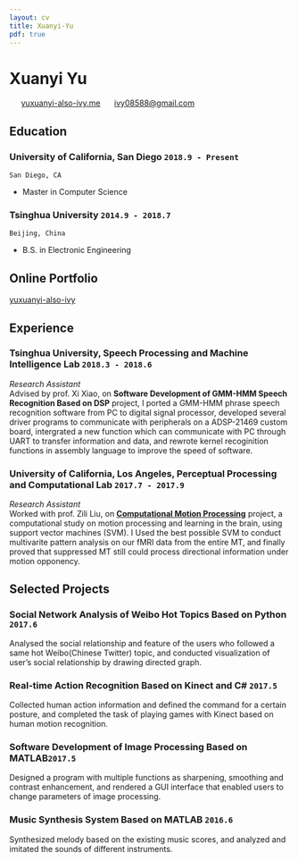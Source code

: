 ```yaml
---
layout: cv
title: Xuanyi-Yu
pdf: true
---
```

# Xuanyi __Yu__

<div id="webaddress">
<i class="fi-home" style="margin-left:1em"></i>
<a href="http://www.yuxuanyi-also-ivy.me" style="margin-left:0.5em">yuxuanyi-also-ivy.me</a>
<i class="fi-mail" style="margin-left:1em"></i>
<a href="ivy08588@gmail.com" style="margin-left:0.5em">ivy08588@gmail.com</a>
</div>


## Education

### __University of California, San Diego__ `2018.9 - Present`
```
San Diego, CA
```
- Master in Computer Science

### __Tsinghua University__ `2014.9 - 2018.7`
```
Beijing, China
```
- B.S. in Electronic Engineering

## Online Portfolio
[yuxuanyi-also-ivy](http://yuxuanyi-also-ivy.me)

## Experience

### __Tsinghua University, Speech Processing and Machine Intelligence Lab__  `2018.3 - 2018.6`
_Research Assistant_<br>
Advised by prof. Xi Xiao, on __Software Development of GMM-HMM Speech Recognition Based on DSP__ project, I ported a GMM-HMM phrase speech recognition software from PC to digital signal processor, developed several driver programs to communicate with peripherals on a ADSP-21469 custom board, intergrated a new function which can communicate with PC through UART to transfer information and data, and rewrote kernel recoginition functions in assembly language to improve the speed of software.

### __University of California, Los Angeles, Perceptual Processing and Computational Lab__ `2017.7 - 2017.9`
_Research Assistant_<br>
Worked with prof. Zili Liu, on __[Computational Motion Processing](https://zililab.psych.ucla.edu/research/computational-motion-processing/)__ project, a computational study on motion processing and learning in the brain, using support vector machines (SVM). I Used the best possible SVM to conduct multivarite pattern analysis on our fMRI data from the entire MT, and finally proved that suppressed MT still could process directional information under motion opponency.

## Selected Projects

### __Social Network Analysis of Weibo Hot Topics Based on Python__ `2017.6`
Analysed the social relationship and feature of the users who followed a same hot Weibo(Chinese Twitter) topic, and conducted visualization of user’s social relationship by drawing directed graph.

### __Real-time Action Recognition Based on Kinect and C#__ `2017.5`
Collected human action information and defined the command for a certain posture, and completed the task of playing games with Kinect based on human motion recognition.

### __Software Development of Image Processing Based on MATLAB__`2017.5`
Designed a program with multiple functions as sharpening, smoothing and contrast enhancement, and rendered a GUI interface that enabled users to change parameters of image processing.

### __Music Synthesis System Based on MATLAB__ `2016.6`
Synthesized melody based on the existing music scores, and analyzed and imitated the sounds of different instruments.

<!-- ### Footer

Last updated: May 2013 -->

